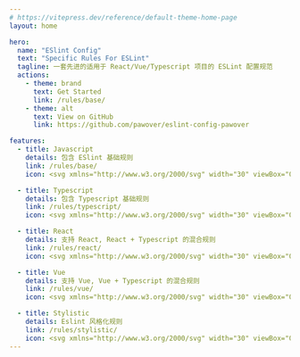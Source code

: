 ```yaml
---
# https://vitepress.dev/reference/default-theme-home-page
layout: home

hero:
  name: "ESlint Config"
  text: "Specific Rules For ESLint"
  tagline: 一套先进的适用于 React/Vue/Typescript 项目的 ESLint 配置规范
  actions:
    - theme: brand
      text: Get Started
      link: /rules/base/
    - theme: alt
      text: View on GitHub
      link: https://github.com/pawover/eslint-config-pawover

features:
  - title: Javascript
    details: 包含 ESlint 基础规则
    link: /rules/base/
    icon: <svg xmlns="http://www.w3.org/2000/svg" width="30" viewBox="0 0 68 60" fill="none" role="img"><path d="M46.5572 21.1093L34.0167 13.8691C33.7029 13.6879 33.3161 13.6879 33.0023 13.8691L20.4616 21.1093C20.148 21.2905 19.9543 21.6253 19.9543 21.9878V36.4681C19.9543 36.8304 20.148 37.1654 20.4616 37.347L33.0023 44.5871C33.3161 44.7684 33.7029 44.7684 34.0167 44.5871L46.5572 37.347C46.871 37.1657 47.0644 36.8306 47.0644 36.4681V21.9878C47.0641 21.6253 46.8707 21.2905 46.5572 21.1093Z" fill="#8080F2" id="logo-center" class="logo-component"></path><path d="M0.904381 27.7046L15.8878 1.63772C16.4321 0.695223 17.4375 0 18.5258 0H48.4931C49.5817 0 50.5873 0.695223 51.1316 1.63772L66.115 27.6471C66.6593 28.5899 66.6593 29.7796 66.115 30.7224L51.1316 56.5756C50.5873 57.5181 49.5817 58 48.4931 58H18.526C17.4377 58 16.4321 57.5326 15.8881 56.5899L0.90464 30.6944C0.359854 29.7522 0.359854 28.6471 0.904381 27.7046ZM13.3115 40.2393C13.3115 40.6225 13.5422 40.977 13.8744 41.1689L32.96 52.1803C33.2919 52.3719 33.7078 52.3719 34.0397 52.1803L53.1401 41.1689C53.4721 40.977 53.7043 40.6228 53.7043 40.2393V18.2161C53.7043 17.8327 53.4754 17.4785 53.1432 17.2866L34.0584 6.27513C33.7264 6.08327 33.3111 6.08327 32.9792 6.27513L13.8775 17.2866C13.5453 17.4785 13.3115 17.8327 13.3115 18.2161V40.2393V40.2393Z" fill="#4B32C3" class="logo-component"></path></svg>

  - title: Typescript
    details: 包含 Typescript 基础规则
    link: /rules/typescript/
    icon: <svg xmlns="http://www.w3.org/2000/svg" width="30" viewBox="0 0 24 26" fill="none"><path clip-rule="evenodd" d="m.98608 0h24.32332c.5446 0 .9861.436522.9861.975v24.05c0 .5385-.4415.975-.9861.975h-24.32332c-.544597 0-.98608-.4365-.98608-.975v-24.05c0-.538478.441483-.975.98608-.975zm13.63142 13.8324v-2.1324h-9.35841v2.1324h3.34111v9.4946h2.6598v-9.4946zm1.0604 9.2439c.4289.2162.9362.3784 1.5218.4865.5857.1081 1.2029.1622 1.8518.1622.6324 0 1.2331-.0595 1.8023-.1784.5691-.1189 1.0681-.3149 1.497-.5879s.7685-.6297 1.0187-1.0703.3753-.9852.3753-1.6339c0-.4703-.0715-.8824-.2145-1.2365-.1429-.3541-.3491-.669-.6186-.9447-.2694-.2757-.5925-.523-.9692-.7419s-.8014-.4257-1.2743-.6203c-.3465-.1406-.6572-.2771-.9321-.4095-.275-.1324-.5087-.2676-.7011-.4054-.1925-.1379-.3409-.2838-.4454-.4379-.1045-.154-.1567-.3284-.1567-.523 0-.1784.0467-.3392.1402-.4824.0935-.1433.2254-.2663.3959-.369s.3794-.1824.6269-.2392c.2474-.0567.5224-.0851.8248-.0851.22 0 .4523.0162.697.0486.2447.0325.4908.0825.7382.15.2475.0676.4881.1527.7218.2555.2337.1027.4495.2216.6475.3567v-2.4244c-.4015-.1514-.84-.2636-1.3157-.3365-.4756-.073-1.0214-.1095-1.6373-.1095-.6268 0-1.2207.0662-1.7816.1987-.5609.1324-1.0544.3392-1.4806.6203s-.763.6392-1.0104 1.0743c-.2475.4352-.3712.9555-.3712 1.5609 0 .7731.2268 1.4326.6805 1.9785.4537.546 1.1424 1.0082 2.0662 1.3866.363.146.7011.2892 1.0146.4298.3134.1405.5842.2865.8124.4378.2282.1514.4083.3162.5403.4946s.198.3811.198.6082c0 .1676-.0413.323-.1238.4662-.0825.1433-.2076.2676-.3753.373s-.3766.1879-.6268.2473c-.2502.0595-.5431.0892-.8785.0892-.5719 0-1.1383-.0986-1.6992-.2959-.5608-.1973-1.0805-.4933-1.5589-.8879z" fill="#fff" fill-rule="evenodd"></path></svg>

  - title: React
    details: 支持 React, React + Typescript 的混合规则
    link: /rules/react/
    icon: <svg xmlns="http://www.w3.org/2000/svg" width="30" viewBox="0 0 256 228" aria-hidden="true" role="img" preserveAspectRatio="xMidYMid meet"><path fill="#00D8FF" d="M210.483 73.824a171.49 171.49 0 0 0-8.24-2.597c.465-1.9.893-3.777 1.273-5.621c6.238-30.281 2.16-54.676-11.769-62.708c-13.355-7.7-35.196.329-57.254 19.526a171.23 171.23 0 0 0-6.375 5.848a155.866 155.866 0 0 0-4.241-3.917C100.759 3.829 77.587-4.822 63.673 3.233C50.33 10.957 46.379 33.89 51.995 62.588a170.974 170.974 0 0 0 1.892 8.48c-3.28.932-6.445 1.924-9.474 2.98C17.309 83.498 0 98.307 0 113.668c0 15.865 18.582 31.778 46.812 41.427a145.52 145.52 0 0 0 6.921 2.165a167.467 167.467 0 0 0-2.01 9.138c-5.354 28.2-1.173 50.591 12.134 58.266c13.744 7.926 36.812-.22 59.273-19.855a145.567 145.567 0 0 0 5.342-4.923a168.064 168.064 0 0 0 6.92 6.314c21.758 18.722 43.246 26.282 56.54 18.586c13.731-7.949 18.194-32.003 12.4-61.268a145.016 145.016 0 0 0-1.535-6.842c1.62-.48 3.21-.974 4.76-1.488c29.348-9.723 48.443-25.443 48.443-41.52c0-15.417-17.868-30.326-45.517-39.844Zm-6.365 70.984c-1.4.463-2.836.91-4.3 1.345c-3.24-10.257-7.612-21.163-12.963-32.432c5.106-11 9.31-21.767 12.459-31.957c2.619.758 5.16 1.557 7.61 2.4c23.69 8.156 38.14 20.213 38.14 29.504c0 9.896-15.606 22.743-40.946 31.14Zm-10.514 20.834c2.562 12.94 2.927 24.64 1.23 33.787c-1.524 8.219-4.59 13.698-8.382 15.893c-8.067 4.67-25.32-1.4-43.927-17.412a156.726 156.726 0 0 1-6.437-5.87c7.214-7.889 14.423-17.06 21.459-27.246c12.376-1.098 24.068-2.894 34.671-5.345a134.17 134.17 0 0 1 1.386 6.193ZM87.276 214.515c-7.882 2.783-14.16 2.863-17.955.675c-8.075-4.657-11.432-22.636-6.853-46.752a156.923 156.923 0 0 1 1.869-8.499c10.486 2.32 22.093 3.988 34.498 4.994c7.084 9.967 14.501 19.128 21.976 27.15a134.668 134.668 0 0 1-4.877 4.492c-9.933 8.682-19.886 14.842-28.658 17.94ZM50.35 144.747c-12.483-4.267-22.792-9.812-29.858-15.863c-6.35-5.437-9.555-10.836-9.555-15.216c0-9.322 13.897-21.212 37.076-29.293c2.813-.98 5.757-1.905 8.812-2.773c3.204 10.42 7.406 21.315 12.477 32.332c-5.137 11.18-9.399 22.249-12.634 32.792a134.718 134.718 0 0 1-6.318-1.979Zm12.378-84.26c-4.811-24.587-1.616-43.134 6.425-47.789c8.564-4.958 27.502 2.111 47.463 19.835a144.318 144.318 0 0 1 3.841 3.545c-7.438 7.987-14.787 17.08-21.808 26.988c-12.04 1.116-23.565 2.908-34.161 5.309a160.342 160.342 0 0 1-1.76-7.887Zm110.427 27.268a347.8 347.8 0 0 0-7.785-12.803c8.168 1.033 15.994 2.404 23.343 4.08c-2.206 7.072-4.956 14.465-8.193 22.045a381.151 381.151 0 0 0-7.365-13.322Zm-45.032-43.861c5.044 5.465 10.096 11.566 15.065 18.186a322.04 322.04 0 0 0-30.257-.006c4.974-6.559 10.069-12.652 15.192-18.18ZM82.802 87.83a323.167 323.167 0 0 0-7.227 13.238c-3.184-7.553-5.909-14.98-8.134-22.152c7.304-1.634 15.093-2.97 23.209-3.984a321.524 321.524 0 0 0-7.848 12.897Zm8.081 65.352c-8.385-.936-16.291-2.203-23.593-3.793c2.26-7.3 5.045-14.885 8.298-22.6a321.187 321.187 0 0 0 7.257 13.246c2.594 4.48 5.28 8.868 8.038 13.147Zm37.542 31.03c-5.184-5.592-10.354-11.779-15.403-18.433c4.902.192 9.899.29 14.978.29c5.218 0 10.376-.117 15.453-.343c-4.985 6.774-10.018 12.97-15.028 18.486Zm52.198-57.817c3.422 7.8 6.306 15.345 8.596 22.52c-7.422 1.694-15.436 3.058-23.88 4.071a382.417 382.417 0 0 0 7.859-13.026a347.403 347.403 0 0 0 7.425-13.565Zm-16.898 8.101a358.557 358.557 0 0 1-12.281 19.815a329.4 329.4 0 0 1-23.444.823c-7.967 0-15.716-.248-23.178-.732a310.202 310.202 0 0 1-12.513-19.846h.001a307.41 307.41 0 0 1-10.923-20.627a310.278 310.278 0 0 1 10.89-20.637l-.001.001a307.318 307.318 0 0 1 12.413-19.761c7.613-.576 15.42-.876 23.31-.876H128c7.926 0 15.743.303 23.354.883a329.357 329.357 0 0 1 12.335 19.695a358.489 358.489 0 0 1 11.036 20.54a329.472 329.472 0 0 1-11 20.722Zm22.56-122.124c8.572 4.944 11.906 24.881 6.52 51.026c-.344 1.668-.73 3.367-1.15 5.09c-10.622-2.452-22.155-4.275-34.23-5.408c-7.034-10.017-14.323-19.124-21.64-27.008a160.789 160.789 0 0 1 5.888-5.4c18.9-16.447 36.564-22.941 44.612-18.3ZM128 90.808c12.625 0 22.86 10.235 22.86 22.86s-10.235 22.86-22.86 22.86s-22.86-10.235-22.86-22.86s10.235-22.86 22.86-22.86Z"></path></svg>

  - title: Vue
    details: 支持 Vue, Vue + Typescript 的混合规则
    link: /rules/vue/
    icon: <svg xmlns="http://www.w3.org/2000/svg" width="30" viewBox="0 0 256 228"><path fill="#41B883" d="M204.8 0H256L128 220.8 0 0h97.92L128 51.2 157.44 0h47.36Z"/><path fill="#41B883" d="m0 0 128 220.8L256 0h-51.2L128 132.48 50.56 0H0Z"/><path fill="#35495E" d="M50.56 0 128 133.12 204.8 0h-47.36L128 51.2 97.92 0H50.56Z"/></svg>

  - title: Stylistic
    details: Eslint 风格化规则
    link: /rules/stylistic/
    icon: <svg xmlns="http://www.w3.org/2000/svg" width="30" viewBox="0 0 68 60" fill="none" role="img"><path d="M46.5572 21.1093L34.0167 13.8691C33.7029 13.6879 33.3161 13.6879 33.0023 13.8691L20.4616 21.1093C20.148 21.2905 19.9543 21.6253 19.9543 21.9878V36.4681C19.9543 36.8304 20.148 37.1654 20.4616 37.347L33.0023 44.5871C33.3161 44.7684 33.7029 44.7684 34.0167 44.5871L46.5572 37.347C46.871 37.1657 47.0644 36.8306 47.0644 36.4681V21.9878C47.0641 21.6253 46.8707 21.2905 46.5572 21.1093Z" fill="#8080F2" id="logo-center" class="logo-component"></path><path d="M0.904381 27.7046L15.8878 1.63772C16.4321 0.695223 17.4375 0 18.5258 0H48.4931C49.5817 0 50.5873 0.695223 51.1316 1.63772L66.115 27.6471C66.6593 28.5899 66.6593 29.7796 66.115 30.7224L51.1316 56.5756C50.5873 57.5181 49.5817 58 48.4931 58H18.526C17.4377 58 16.4321 57.5326 15.8881 56.5899L0.90464 30.6944C0.359854 29.7522 0.359854 28.6471 0.904381 27.7046ZM13.3115 40.2393C13.3115 40.6225 13.5422 40.977 13.8744 41.1689L32.96 52.1803C33.2919 52.3719 33.7078 52.3719 34.0397 52.1803L53.1401 41.1689C53.4721 40.977 53.7043 40.6228 53.7043 40.2393V18.2161C53.7043 17.8327 53.4754 17.4785 53.1432 17.2866L34.0584 6.27513C33.7264 6.08327 33.3111 6.08327 32.9792 6.27513L13.8775 17.2866C13.5453 17.4785 13.3115 17.8327 13.3115 18.2161V40.2393V40.2393Z" fill="#4B32C3" class="logo-component"></path></svg>
---
```

